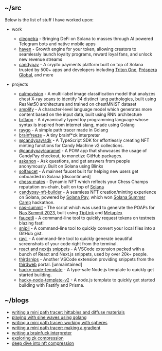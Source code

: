 ## ~/src

Below is the list of stuff I have worked upon:

- work
  - [cleopetra](https://docs.cleopetra.fun) - Bringing DeFi on Solana to masses through AI powered Telegram bots and native mobile apps
  - [haven](https://haven.fan) - Growth engine for your token, allowing creators to seamlessly launch loyalty programs, reward loyal fans, and unlock new revenue streams
  - [candypay](https://x.com/candypayfun) - A crypto payments platform built on top of Solana trusted by 500+ apps and developers including [Triton One](triton.one), [Próspera Global](https://www.prospera.co), and more

- projects
  - [pulmovision](https://github.com/0xMukesh/pulmovision) - A multi-label image classification model that analyzes chest X-ray scans to identify 14 distinct lung pathologies,
built using ResNet50 architecture and trained on chestMNIST dataset
  - [amplify](https://github.com/0xMukesh/amplify) - A character-level language model which generates more content based on the input data, built using RNN architecture
  - [brtlang](https://github.com/0xmukesh/brtlang) - A dynamically typed toy programming language whose syntax is inspired from internet slang, made using Golang
  - [raygo](https://github.com/0xmukesh/raygo) - A simple path tracer made in Golang
  - [brainfreeze](https://github.com/0xmukesh/brainfreeze) - A tiny brainf*ck interpreter 
  - [@candypay/sdk](https://github.com/candypay/sdk) - A TypeScript SDK for effortlessly creating NFT minting functions for Candy Machine v2 collections. 
  - [@candypay/caramel](https://github.com/candypay/caramel) - A POW app that showcases the usage of CandyPay checkout, to monetize GitHub packages.
  - [askanon](https://askanon.fun) - Ask questions, and get answers from people anonymously. Built on Solana using Blinks
  - [solfaucet](https://solfaucet.fun) - A mainnet faucet built for helping new users get onboarded in Solana [discontinued]
  - [chess-mates](https://github.com/SuperteamDAO/chess-mates) - Dynamic NFT which reflects your Chess Champs reputation on-chain, built on top of [Solana](https://solana.com)
  - [candypay-nft-builder](https://pitch.com/public/329fca8c-d130-4d23-b480-263be0cef3ef) - A seamless NFT creation/minting experience on Solana, powered by [Solana Pay](https://github.com/solana-labs/solana-pay), which won [Solana Summer Camp](https://solana.com/news/solana-summer-camp-winners) hackathon.
  - [nas-summit](https://github.com/0xMukesh/nas-summit) - The script which was used to generate the POAPs for [Nas Summit 2023](https://www.nassummit.com/event/jakarta), built using [TipLink](https://tiplink.io) and [Metaplex](https://metaplex.com)
  - [faucetli](https://github.com/0xMukesh/faucetli) - A command-line tool to quickly request tokens on testnets blazing fast!
  - [snipli](https://github.com/0xMukesh/snipli) - A command-line tool to quickly convert your local files into a GitHub gist.
  - [rayli](https://github.com/avneesh0612/rayli) - A command-line tool to quickly generate beautiful screenshots of your code right from the terminal.
  - [react and nextjs snippets](https://github.com/avneesh0612/react-nextjs-snippets) - A VSCode extension packed with a bunch of React and Next.js snippets, used by over 20k+ people.
  - [thirdsnips](https://github.com/avneesh0612/thirdsnips) - Another VSCode extension providing snippets from the [thirdweb](https://thirdweb.com/) portal. [unmaintained]
  - [hacky-node-template](https://github.com/0xMukesh/hacky-node-template) - A type-safe Node.js template to quickly get started building.
  - [hacky-node-template-v2](https://github.com/0xMukesh/hacky-node-template-v2) - A node.js template to quickly get started building with Fastify and Prisma.

## ~/blogs

- [writing a mini path tracer: hittables and diffuse materials](https://0xmukesh.github.io/blogs/006.html)
- [playing with sine waves using golang](https://0xmukesh.github.io/blogs/005.html)
- [writing a mini path tracer: working with spheres](https://0xmukesh.github.io/blogs/004.html)
- [writing a mini path tracer: making a gradient](https://0xmukesh.github.io/blogs/003.html)
- [writing a brainfuck interpreter](https://0xmukesh.github.io/blogs/002.html)
- [exploring zk compression](https://hackmd.io/Mp_8X5RLSea_vXTT9j7blA)
- [deep dive into nft compression](https://hackmd.io/ghK-7ytzSFyWSdiR0Rx8ug)
